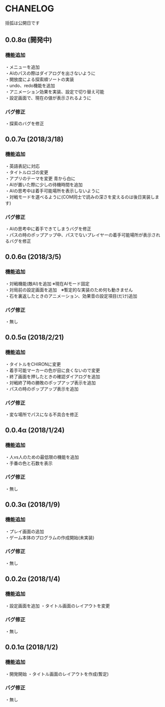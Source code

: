 # CHANELOG
括弧は公開日です
## 0.0.8α (開発中)
### 機能追加
・メニューを追加  
・AIのパスの際はダイアログを出さないように  
・開放度による探索順ソートの実装  
・undo、redo機能を追加  
・アニメーション効果を実装、設定で切り替え可能  
・設定画面で、現在の値が表示されるように
### バグ修正
・探索のバグを修正
## 0.0.7α (2018/3/18)
### 機能追加
・英語表記に対応  
・タイトルロゴの変更  
・アプリのテーマを変更 青から白に  
・AIが置いた際に少しの待機時間を追加  
・AIの思考中は着手可能場所を表示しないように  
・対戦モードを選べるように(COM同士で読みの深さを変えるのは後日実装します)
### バグ修正
・AIの思考中に着手できてしまうバグを修正  
・パスの時のポップアップ中、パスでないプレイヤーの着手可能場所が表示されるバグを修正

## 0.0.6α (2018/3/5)
### 機能追加
・対戦機能(敵AI)を追加 ※現在AIモード固定  
・対局前の設定画面を追加　※暫定的な実装のため何も動きません  
・石を裏返したときのアニメーション、効果音の設定項目(だけ)追加
### バグ修正
・無し

## 0.0.5α (2018/2/21)
### 機能追加
・タイトルをCHIRONに変更  
・着手可能マーカーの色が目に良くないので変更  
・終了画面を押したときの確認ダイアログを追加  
・対戦終了時の勝敗のポップアップ表示を追加  
・パスの時のポップアップ表示を追加
### バグ修正
・変な場所でパスになる不具合を修正  

## 0.0.4α (2018/1/24)
### 機能追加
・人vs人のための最低限の機能を追加  
・手番の色と石数を表示
### バグ修正
・無し

## 0.0.3α (2018/1/9)
### 機能追加
・プレイ画面の追加  
・ゲーム本体のプログラムの作成開始(未実装)  
### バグ修正
・無し

## 0.0.2α (2018/1/4)
### 機能追加
・設定画面を追加
・タイトル画面のレイアウトを変更
### バグ修正
・無し

## 0.0.1α (2018/1/2)
### 機能追加
・開発開始
・タイトル画面のレイアウトを作成(暫定)
### バグ修正
・無し
